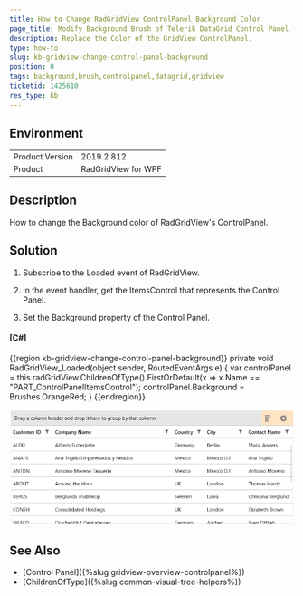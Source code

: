 ```yaml
---
title: How to Change RadGridView ControlPanel Background Color
page_title: Modify Background Brush of Telerik DataGrid Control Panel
description: Replace the Color of the GridView ControlPanel.
type: how-to
slug: kb-gridview-change-control-panel-background
position: 0
tags: background,brush,controlpanel,datagrid,gridview
ticketid: 1425610
res_type: kb
---
```


## Environment
<table>
	<tbody>
		<tr>
			<td>Product Version</td>
			<td>2019.2 812</td>
		</tr>
		<tr>
			<td>Product</td>
			<td>RadGridView for WPF</td>
		</tr>
	</tbody>
</table>

## Description

How to change the Background color of RadGridView's ControlPanel.

## Solution

1. Subscribe to the Loaded event of RadGridView.

2. In the event handler, get the ItemsControl that represents the Control Panel.

3. Set the Background property of the Control Panel.

#### __[C#]__
{{region kb-gridview-change-control-panel-background}}
	private void RadGridView_Loaded(object sender, RoutedEventArgs e)
	{
		var controlPanel = this.radGridView.ChildrenOfType<ItemsControl>().FirstOrDefault(x => x.Name == "PART_ControlPanelItemsControl");
		controlPanel.Background = Brushes.OrangeRed;
	}
{{endregion}}

![{{ site.framework_name }} RadGridView Change ControlPanel Background Color](images/kb-gridview-change-control-panel-background-0.png)

## See Also  
* [Control Panel]({%slug gridview-overview-controlpanel%})
* [ChildrenOfType]({%slug common-visual-tree-helpers%})

